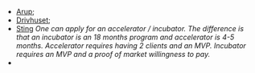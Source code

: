 - [Arup](www.arup.com);
- [Drivhuset](https://uppsala.drivhuset.se/en/);
- [Sting](https://www.sting.co/)
  _One can apply for an accelerator / incubator. The difference is that an incubator is an 18 months program and accelerator is 4-5 months. Accelerator requires having 2 clients and an MVP. Incubator requires an MVP and a proof of market willingness to pay._
-
